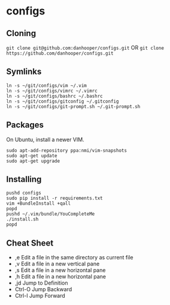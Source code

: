 configs
=======
## Cloning

`git clone git@github.com:danhooper/configs.git` OR
`git clone https://github.com/danhooper/configs.git`

## Symlinks
```
ln -s ~/git/configs/vim ~/.vim
ln -s ~/git/configs/vimrc ~/.vimrc
ln -s ~/git/configs/bashrc ~/.bashrc
ln -s ~/git/configs/gitconfig ~/.gitconfig
ln -s ~/git/configs/git-prompt.sh ~/.git-prompt.sh
```

## Packages
On Ubuntu, install a newer VIM.
```
sudo apt-add-repository ppa:nmi/vim-snapshots
sudo apt-get update
sudo apt-get upgrade
```

## Installing
```
pushd configs
sudo pip install -r requirements.txt
vim +BundleInstall +qall
popd
pushd ~/.vim/bundle/YouCompleteMe
./install.sh
popd
```

## Cheat Sheet
* ,e Edit a file in the same directory as current file
* ,v Edit a file in a new vertical pane
* ,s Edit a file in a new horizontal pane
* ,h Edit a file in a new horizontal pane
* ,jd Jump to Definition
* Ctrl-O Jump Backward
* Ctrl-I Jump Forward
